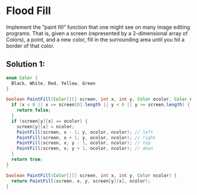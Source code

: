 # Flood Fill
Implement the “paint fill” function that one might see on many image editing programs. That is, given a screen (represented by a 2-dimensional array of Colors), a point, and a new color, fill in the surrounding area until you hit a border of that color.

## Solution 1:
```java
enum Color {
  Black, White, Red, Yellow, Green
}

boolean PaintFill(Color[][] screen, int x, int y, Color ocolor, Color ncolor) {
  if (x < 0 || x >= screen[0].length || y < 0 || y >= screen.length) {
    return false;
  }
  if (screen[y][x] == ocolor) {
    screen[y][x] = ncolor;
    PaintFill(screen, x - 1; y, ocolor, ncolor); // left
    PaintFill(screen, x + 1; y, ocolor, ncolor); // right
    PaintFill(screen, x; y - 1, ocolor, ncolor); // top
    PaintFill(screen, x; y + 1, ocolor, ncolor); // down
  }
  return true;
}

boolean PaintFill(Color[][] screen, int x, int y, Color ncolor) {
  return PaintFill(screen, x, y, screen[y][x], ncolor);
}
```